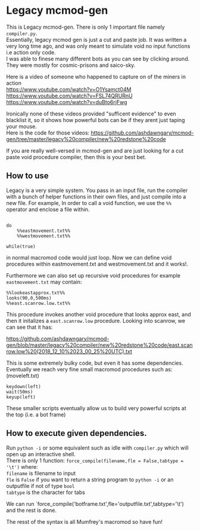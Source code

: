 # Legacy mcmod-gen

This is Legacy mcmod-gen.  There is only 1 important file namely `compiler.py`.   
Essentially, legacy mcmod gen is just a cut and paste job.  It was written a very long time ago, and was only meant to simulate void no input functions i.e action only code.  
I was able to finese many different bots as you can see by clicking around.  They were mostly for cosmic-prisons  and saico-sky.  

Here is a video of someone who happened to capture on of the miners in action  
https://www.youtube.com/watch?v=O1Ysamct04M  
https://www.youtube.com/watch?v=FSL74QRURnU   
https://www.youtube.com/watch?v=duBto6rjFwg 

Ironically none of these videos provided "sufficent evidence" to even blacklist it, so it shows how powerful bots can be if they arent just taping your mouse.    
Here is the code for those videos: https://github.com/ashdawngary/mcmod-gen/tree/master/legacy%20compiler/new%20redstone%20code  

If you are really well-versed in mcmod-gen and are just looking for a cut paste void procedure compiler, then this is your best bet.  

## How to use

Legacy is a very simple system.  You pass in an input file, run the compiler with a bunch of helper functions in their own files, and just compile into a new file.  For example, 
In order to call a void function, we use the `%%` operator and enclose a file within.  
```
    
do
	%%eastmovement.txt%%
	%%westmovement.txt%%

while(true)

```

in normal macromod code would just loop.  Now we can define void procedures within eastmovement.txt and westmovement.txt and it works!.

Furthermore we can also set up recursive void procedures for example `eastmovement.txt` may contain:   

```
%%lookeastapprox.txt%%
looks(90,0,500ms)
%%east.scanrow.low.txt%%
```
This procedure invokes another void procedure that looks approx east, and then it initalizes a `east.scanrow.low` procedure. Looking into scanrow, we can see that it has:

https://github.com/ashdawngary/mcmod-gen/blob/master/legacy%20compiler/new%20redstone%20code/east.scanrow.low%20(2018_12_10%2023_00_25%20UTC).txt

This is some extremely bulky code, but even it has some dependencies.  Eventually we reach very fine small macromod procedures such as: 
(moveleft.txt)
```
keydown(left)
wait(50ms)
keyup(left)
```
These smaller scripts eventually allow us to build very powerful scripts at the top (i.e. a bot frame)


## How to execute given dependencies.   
Run `python -i` or some equivalent such as idle with `compiler.py` which will open up an interactive shell.  
There is only 1 function: `force_compile(filename,fle = False,tabtype = '\t')` where:    
`filename` is filename to input  
`fle` is `False` if you want to return a string program to `python -i` or an outputfile if not of type `bool`  
`tabtype` is the character for tabs  

We can run `force_compile('botframe.txt',fle='outputfile.txt',tabtype='\t') and the rest is done.  

The resst of the syntax is all Mumfrey's macromod so have fun!
